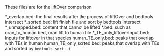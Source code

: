 These files are for the liftOver comparison

*_overlap.bed: the final results after the process of liftOver and bedtools intersect
*_sorted.bed: lift finish file and sort by bedtools intersect
*_unmapped.bed: content that cannot be lifted
*.bed: such as oran_to_human.bed, oran lift to human file
*_TE_only_liftoverInput.bed: Inputs for liftover in that species
human_TE_only.bed: peaks that overlap with TEs in human
human_TE_only_sorted.bed: peaks that overlap with TEs and sorted by `bedtools sort -i`
